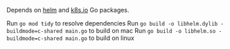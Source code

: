 Depends on [helm](https://pkg.go.dev/helm.sh/helm/v3) and [k8s.io](https://pkg.go.dev/k8s.io/cli-runtime) Go packages.

Run `go mod tidy` to resolve dependencies
Run `go build -o libhelm.dylib -buildmode=c-shared main.go` to build on mac
Run `go build -o libhelm.so -buildmode=c-shared main.go` to build on linux


